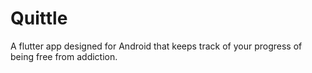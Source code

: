 # Quittle

A flutter app designed for Android that keeps track of your progress of being free from addiction.
